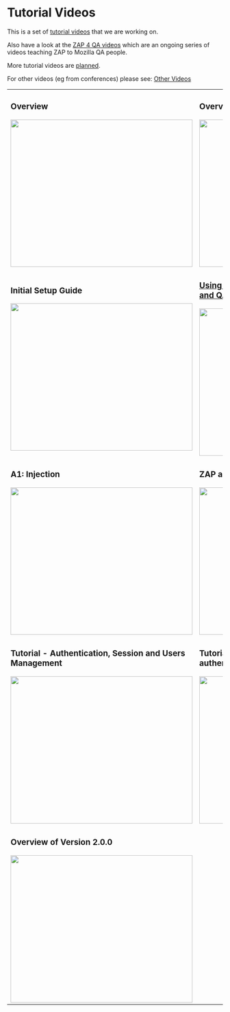 # Tutorial Videos

This is a set of [tutorial videos](http://www.youtube.com/playlist?list=PLEBitBW-Hlsv8cEIUntAO8st2UGhmrjUB&feature=view_all) that we are working on.

Also have a look at the [ZAP 4 QA videos](ZAP4QA) which are an ongoing series of videos teaching ZAP to Mozilla QA people.

More tutorial videos are [planned](VideoTutorials).

For other videos (eg from conferences) please see: [Other Videos](VideosOther)


<table>
<tr>
<td>
<h3>Overview</h3>
<a href='http://www.youtube.com/watch?feature=player_embedded&v=eH0RBI0nmww' target='_blank'><img src='http://img.youtube.com/vi/eH0RBI0nmww/0.jpg' width='425' height=344 /></a><br>
</td>
<td>
<h3>Overview of Version 2.4.0</h3>
<a href='http://www.youtube.com/watch?feature=player_embedded&v=TyhaA3DJ5oM' target='_blank'><img src='http://img.youtube.com/vi/TyhaA3DJ5oM/0.jpg' width='425' height=344 /></a><br>
</td>
</tr>

<tr>
<td>
<h3>Initial Setup Guide</h3>
<a href='http://www.youtube.com/watch?feature=player_embedded&v=Xp_PBH7wjiw' target='_blank'><img src='http://img.youtube.com/vi/Xp_PBH7wjiw/0.jpg' width='425' height=344 /></a><br>
</td>
<td>
<h3><a href='http://code.google.com/p/zaproxy/wiki/SecRegTests'>Using ZAP for security testing in Development and QA</a></h3>
<a href='http://www.youtube.com/watch?feature=player_embedded&v=ZWSLFHpg1So' target='_blank'><img src='http://img.youtube.com/vi/ZWSLFHpg1So/0.jpg' width='425' height=344 /></a><br>
</td>
</tr>

<tr>
<td>
<h3>A1: Injection</h3>
<a href='http://www.youtube.com/watch?feature=player_embedded&v=dqKGGCVFTvI' target='_blank'><img src='http://img.youtube.com/vi/dqKGGCVFTvI/0.jpg' width='425' height=344 /></a><br>
</td>
<td>
<h3>ZAP and Threadfix</h3>
<a href='http://www.youtube.com/watch?feature=player_embedded&v=pPU2XTFyRmU' target='_blank'><img src='http://img.youtube.com/vi/pPU2XTFyRmU/0.jpg' width='425' height=344 /></a><br>
</td>
</tr>

<tr>
<td>
<h3>Tutorial - Authentication, Session and Users Management</h3>
<a href='http://www.youtube.com/watch?feature=player_embedded&v=cR4gw-cPZOA' target='_blank'><img src='http://img.youtube.com/vi/cR4gw-cPZOA/0.jpg' width='425' height=344 /></a><br>
</td>
<td>
<h3>Tutorial - Ajax Spidering websites with authentication</h3>
<a href='http://www.youtube.com/watch?feature=player_embedded&v=F5CyM4akOAs' target='_blank'><img src='http://img.youtube.com/vi/F5CyM4akOAs/0.jpg' width='425' height=344 /></a><br>
</td>
</tr>

<tr>
<td>
<h3>Overview of Version 2.0.0</h3>
<a href='http://www.youtube.com/watch?feature=player_embedded&v=a-lJafBdAeM' target='_blank'><img src='http://img.youtube.com/vi/a-lJafBdAeM/0.jpg' width='425' height=344 /></a><br>
</td>
<td>
</td>
</tr>

</table>
